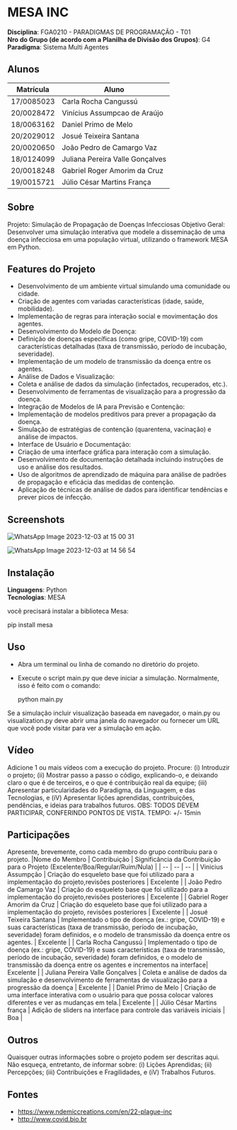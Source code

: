 # MESA INC

**Disciplina**: FGA0210 - PARADIGMAS DE PROGRAMAÇÃO - T01 <br>
**Nro do Grupo (de acordo com a Planilha de Divisão dos Grupos)**: G4<br>
**Paradigma**: Sistema Multi Agentes<br>

## Alunos
|Matrícula | Aluno |
| -- | -- |
| 17/0085023 |  Carla Rocha Cangussú |
| 20/0028472 |  Vinícius Assumpcao de Araújo |
| 18/0063162 |  Daniel Primo de Melo |
| 20/2029012 |  Josué Teixeira Santana |
| 20/0020650 |  João Pedro de Camargo Vaz |
| 18/0124099 |  Juliana Pereira Valle Gonçalves |
| 20/0018248 |  Gabriel Roger Amorim da Cruz |
| 19/0015721 |  Júlio César Martins França |

## Sobre 
Projeto: Simulação de Propagação de Doenças Infecciosas
Objetivo Geral: Desenvolver uma simulação interativa que modele a disseminação de uma doença infecciosa em uma população virtual, utilizando o framework MESA em Python.

## Features do Projeto

- Desenvolvimento de um ambiente virtual simulando uma comunidade ou cidade.
- Criação de agentes com variadas características (idade, saúde, mobilidade).
- Implementação de regras para interação social e movimentação dos agentes.
- Desenvolvimento do Modelo de Doença:
- Definição de doenças específicas (como gripe, COVID-19) com características detalhadas (taxa de transmissão, período de incubação, severidade).
- Implementação de um modelo de transmissão da doença entre os agentes.
- Análise de Dados e Visualização:
- Coleta e análise de dados da simulação (infectados, recuperados, etc.).
- Desenvolvimento de ferramentas de visualização para a progressão da doença.
- Integração de Modelos de IA para Previsão e Contenção:
- Implementação de modelos preditivos para prever a propagação da doença.
- Simulação de estratégias de contenção (quarentena, vacinação) e análise de impactos.
- Interface de Usuário e Documentação:
- Criação de uma interface gráfica para interação com a simulação.
- Desenvolvimento de documentação detalhada incluindo instruções de uso e análise dos resultados.
- Uso de algoritmos de aprendizado de máquina para análise de padrões de propagação e eficácia das medidas de contenção.
- Aplicação de técnicas de análise de dados para identificar tendências e prever picos de infecção.

## Screenshots

![WhatsApp Image 2023-12-03 at 15 00 31](https://github.com/UnBParadigmas2023-2/2023.2_G4_SMA/assets/78980842/f7b6becc-bde7-4935-b78d-c1c9ea97b1ea)

![WhatsApp Image 2023-12-03 at 14 56 54](https://github.com/UnBParadigmas2023-2/2023.2_G4_SMA/assets/78980842/5d6f8476-afcd-46f0-8bf5-1aeeeaccb759)
 

## Instalação 
**Linguagens**: Python<br>
**Tecnologias**: MESA<br>

você precisará instalar a biblioteca Mesa:

  pip install mesa

## Uso 

- Abra um terminal ou linha de comando no diretório do projeto.
- Execute o script main.py que deve iniciar a simulação. Normalmente, isso é feito com o comando:

  python main.py
  
Se a simulação incluir visualização baseada em navegador, o main.py ou visualization.py deve abrir uma janela do navegador ou fornecer um URL que você pode visitar para ver a simulação em ação.

## Vídeo
Adicione 1 ou mais vídeos com a execução do projeto.
Procure: 
(i) Introduzir o projeto;
(ii) Mostrar passo a passo o código, explicando-o, e deixando claro o que é de terceiros, e o que é contribuição real da equipe;
(iii) Apresentar particularidades do Paradigma, da Linguagem, e das Tecnologias, e
(iV) Apresentar lições aprendidas, contribuições, pendências, e ideias para trabalhos futuros.
OBS: TODOS DEVEM PARTICIPAR, CONFERINDO PONTOS DE VISTA.
TEMPO: +/- 15min

## Participações
Apresente, brevemente, como cada membro do grupo contribuiu para o projeto.
|Nome do Membro | Contribuição | Significância da Contribuição para o Projeto (Excelente/Boa/Regular/Ruim/Nula) |
| -- | -- | -- |
| Vinicius Assumpção  |  Criação do esqueleto base que foi utilizado para a implementação do projeto,revisões posteriores  | Excelente |
| João Pedro de Camargo Vaz  |  Criação do esqueleto base que foi utilizado para a implementação do projeto,revisões posteriores | Excelente |
| Gabriel Roger Amorim da Cruz | Criação do esqueleto base que foi utilizado para a implementação do projeto, revisões posteriores | Excelente | 
| Josué Teixeira Santana | Implementado o tipo de doença (ex.: gripe, COVID-19) e suas características (taxa de transmissão, período de incubação, severidade) foram definidos, e o modelo de transmissão da doença entre os agentes. | Excelente |
| Carla Rocha Cangussú | Implementado o tipo de doença (ex.: gripe, COVID-19) e suas características (taxa de transmissão, período de incubação, severidade) foram definidos, e o modelo de transmissão da doença entre os agentes e incrementos na interface| Excelente |
| Juliana Pereira Valle Gonçalves | Coleta e análise de dados da simulação e desenvolvimento de ferramentas de visualização para a progressão da doença | Excelente |
| Daniel Primo de Melo  | Criação de uma interface interativa com o usuário para que possa colocar valores diferentes e ver as mudanças em tela.| Excelente |
| Júlio César Martins frança | Adição de sliders na interface para controle das variáveis iniciais | Boa |

## Outros 
Quaisquer outras informações sobre o projeto podem ser descritas aqui. Não esqueça, entretanto, de informar sobre:
(i) Lições Aprendidas;
(ii) Percepções;
(iii) Contribuições e Fragilidades, e
(iV) Trabalhos Futuros.

## Fontes

- https://www.ndemiccreations.com/en/22-plague-inc
- http://www.covid.bio.br
